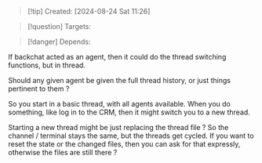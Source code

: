 
>[!tip] Created: [2024-08-24 Sat 11:26]

>[!question] Targets: 

>[!danger] Depends: 

If backchat acted as an agent, then it could do the thread switching functions, but in thread.

Should any given agent be given the full thread history, or just things pertinent to them ?

So you start in a basic thread, with all agents available.  When you do something, like log in to the CRM, then it might switch you to a new thread.

Starting a new thread might be just replacing the thread file ?
So the channel / terminal stays the same, but the threads get cycled.
If you want to reset the state or the changed files, then you can ask for that expressly, otherwise the files are still there ?